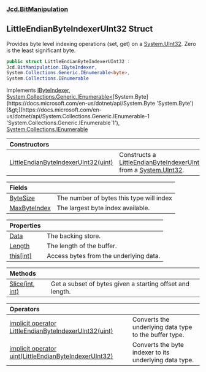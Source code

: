 ### [Jcd.BitManipulation](Jcd.BitManipulation.md 'Jcd.BitManipulation')

## LittleEndianByteIndexerUInt32 Struct

Provides byte level indexing operations (set, get) on a [System.UInt32](https://docs.microsoft.com/en-us/dotnet/api/System.UInt32 'System.UInt32'). Zero is the least significant byte.

```csharp
public struct LittleEndianByteIndexerUInt32 :
Jcd.BitManipulation.IByteIndexer,
System.Collections.Generic.IEnumerable<byte>,
System.Collections.IEnumerable
```

Implements [IByteIndexer](Jcd.BitManipulation.IByteIndexer.md 'Jcd.BitManipulation.IByteIndexer'), [System.Collections.Generic.IEnumerable&lt;](https://docs.microsoft.com/en-us/dotnet/api/System.Collections.Generic.IEnumerable-1 'System.Collections.Generic.IEnumerable`1')[System.Byte](https://docs.microsoft.com/en-us/dotnet/api/System.Byte 'System.Byte')[&gt;](https://docs.microsoft.com/en-us/dotnet/api/System.Collections.Generic.IEnumerable-1 'System.Collections.Generic.IEnumerable`1'), [System.Collections.IEnumerable](https://docs.microsoft.com/en-us/dotnet/api/System.Collections.IEnumerable 'System.Collections.IEnumerable')

| Constructors | |
| :--- | :--- |
| [LittleEndianByteIndexerUInt32(uint)](Jcd.BitManipulation.LittleEndianByteIndexerUInt32.LittleEndianByteIndexerUInt32(uint).md 'Jcd.BitManipulation.LittleEndianByteIndexerUInt32.LittleEndianByteIndexerUInt32(uint)') | Constructs a [LittleEndianByteIndexerUInt32](Jcd.BitManipulation.LittleEndianByteIndexerUInt32.md 'Jcd.BitManipulation.LittleEndianByteIndexerUInt32') from a [System.UInt32](https://docs.microsoft.com/en-us/dotnet/api/System.UInt32 'System.UInt32'). |

| Fields | |
| :--- | :--- |
| [ByteSize](Jcd.BitManipulation.LittleEndianByteIndexerUInt32.ByteSize.md 'Jcd.BitManipulation.LittleEndianByteIndexerUInt32.ByteSize') | The number of bytes this type will index |
| [MaxByteIndex](Jcd.BitManipulation.LittleEndianByteIndexerUInt32.MaxByteIndex.md 'Jcd.BitManipulation.LittleEndianByteIndexerUInt32.MaxByteIndex') | The largest byte index available. |

| Properties | |
| :--- | :--- |
| [Data](Jcd.BitManipulation.LittleEndianByteIndexerUInt32.Data.md 'Jcd.BitManipulation.LittleEndianByteIndexerUInt32.Data') | The backing store. |
| [Length](Jcd.BitManipulation.LittleEndianByteIndexerUInt32.Length.md 'Jcd.BitManipulation.LittleEndianByteIndexerUInt32.Length') | The length of the buffer. |
| [this[int]](Jcd.BitManipulation.LittleEndianByteIndexerUInt32.this[int].md 'Jcd.BitManipulation.LittleEndianByteIndexerUInt32.this[int]') | Access bytes from the underlying data. |

| Methods | |
| :--- | :--- |
| [Slice(int, int)](Jcd.BitManipulation.LittleEndianByteIndexerUInt32.Slice(int,int).md 'Jcd.BitManipulation.LittleEndianByteIndexerUInt32.Slice(int, int)') | Get a subset of bytes given a starting offset and length. |

| Operators | |
| :--- | :--- |
| [implicit operator LittleEndianByteIndexerUInt32(uint)](Jcd.BitManipulation.LittleEndianByteIndexerUInt32.op_ImplicitJcd.BitManipulation.LittleEndianByteIndexerUInt32(uint).md 'Jcd.BitManipulation.LittleEndianByteIndexerUInt32.op_Implicit Jcd.BitManipulation.LittleEndianByteIndexerUInt32(uint)') | Converts the underlying data type to the buffer type. |
| [implicit operator uint(LittleEndianByteIndexerUInt32)](Jcd.BitManipulation.LittleEndianByteIndexerUInt32.op_Implicituint(Jcd.BitManipulation.LittleEndianByteIndexerUInt32).md 'Jcd.BitManipulation.LittleEndianByteIndexerUInt32.op_Implicit uint(Jcd.BitManipulation.LittleEndianByteIndexerUInt32)') | Converts the byte indexer to its underlying data type. |
